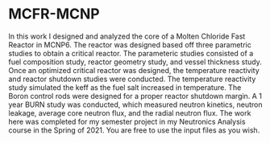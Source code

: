 # MCFR-MCNP
In this work I designed and analyzed the core of a Molten Chloride Fast Reactor in MCNP6. The reactor was designed based off three parametric studies to obtain a critical reactor. The parameteric studies consisted of a fuel composition study, reactor geometry study, and vessel thickness study. Once an optimized critical reactor was designed, the temperature reactivity and reactor shutdown studies were conducted. The temperature reactivity study simulated the keff as the fuel salt increased in temperature. The Boron control rods were designed for a proper reactor shutdown margin. A 1 year BURN study was conducted, which measured neutron kinetics, neutron leakage, average core neutron flux, and the radial neutron flux. The work here was completed for my semester project in my Neutronics Analysis course in the Spring of 2021. You are free to use the input files as you wish.
